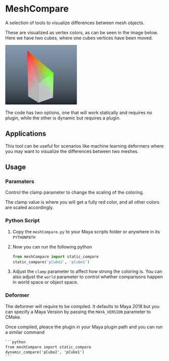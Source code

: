 # MeshCompare

A selection of tools to visualize differences between mesh objects.

These are visualized as vertex colors, as can be seen in the image below.
Here we have two cubes, where one cubes vertices have been moved.


![example-image](image.png)

The code has two options, one that will work statically and requires no plugin,
while the other is dynamic but requires a plugin.

## Applications

This tool can be useful for scenarios like machine learning deformers
where you may want to visualize the differences between two meshes.

## Usage

### Paramaters

Control the clamp parameter to change the scaling of the coloring.

The clamp value is where you will get a fully red color, and all other colors
are scaled accordingly.


### Python Script

1. Copy the `meshCompare.py` to your Maya scripts folder or anywhere in its `PYTHONPATH`
2. Now you can run the following python

    ```python
    from meshCompare import static_compare
    static_compare('pCube2', 'pCube1')
    ```
    
3. Adjust the `clamp` parameter to affect how strong the coloring is. 
   You can also adjust the `world` parameter to control whether comparisons happen in world space or object space.

### Deformer

The deformer will require to be compiled.
It defaults to Maya 2018 but you can specify a Maya Version by passing the `MAYA_VERSION` parameter to CMake.

Once compiled, pleace the plugin in your Maya plugin path and you can run a similar command


    ```python
    from meshCompare import static_compare
    dynamic_compare('pCube2', 'pCube1')
    ```